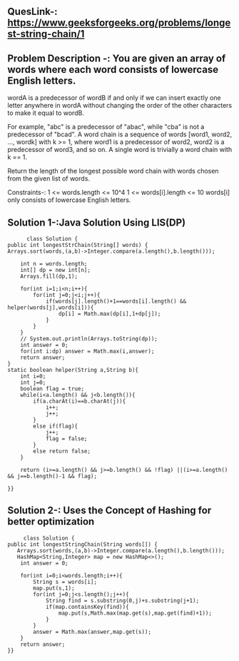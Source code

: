 ## QuesLink-: https://www.geeksforgeeks.org/problems/longest-string-chain/1
## Problem Description -: You are given an array of words where each word consists of lowercase English letters.

wordA is a predecessor of wordB if and only if we can insert exactly one letter anywhere in wordA without changing the order of the other characters to make it equal to wordB.

For example, "abc" is a predecessor of "abac", while "cba" is not a predecessor of "bcad".
A word chain is a sequence of words [word1, word2, ..., wordk] with k >= 1, where word1 is a predecessor of word2, word2 is a predecessor of word3, and so on. A single word is trivially a word chain with k == 1.

Return the length of the longest possible word chain with words chosen from the given list of words.

Constraints-: 1 <= words.length <= 10^4
1 <= words[i].length <= 10
 words[i] only consists of lowercase English letters.

 ## Solution 1-:Java Solution Using LIS(DP)


          class Solution {
    public int longestStrChain(String[] words) {
    Arrays.sort(words,(a,b)->Integer.compare(a.length(),b.length()));
        
        int n = words.length;
        int[] dp = new int[n];
        Arrays.fill(dp,1);
        
        for(int i=1;i<n;i++){
            for(int j=0;j<i;j++){
                if(words[j].length()+1==words[i].length() && helper(words[j],words[i])){
                    dp[i] = Math.max(dp[i],1+dp[j]);
                }
            }
        }
        // System.out.println(Arrays.toString(dp));
        int answer = 0;
        for(int i:dp) answer = Math.max(i,answer);
        return answer;
    }
    static boolean helper(String a,String b){
        int i=0;
        int j=0;
        boolean flag = true;
        while(i<a.length() && j<b.length()){
            if(a.charAt(i)==b.charAt(j)){
                i++;
                j++;
            }
            else if(flag){
                j++;
                flag = false;
            }
            else return false;
        }
        
        return (i>=a.length() && j>=b.length() && !flag) ||(i>=a.length() && j==b.length()-1 && flag);
        
    }}

  ##  Solution 2-: Uses the Concept of Hashing for better optimization

 
        
         class Solution {
    public int longestStringChain(String words[]) {
       Arrays.sort(words,(a,b)->Integer.compare(a.length(),b.length()));
       HashMap<String,Integer> map = new HashMap<>();
        int answer = 0;
        
        for(int i=0;i<words.length;i++){
            String s = words[i];
            map.put(s,1);
            for(int j=0;j<s.length();j++){
                String find = s.substring(0,j)+s.substring(j+1);
                if(map.containsKey(find)){
                    map.put(s,Math.max(map.get(s),map.get(find)+1));
                }
            }
            answer = Math.max(answer,map.get(s));
        }
        return answer;
    }}

